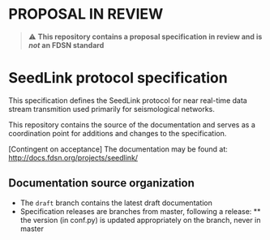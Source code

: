 
# PROPOSAL IN REVIEW

> :warning: **This repository contains a proposal specification in review and is _not_ an FDSN standard**

# SeedLink protocol specification

This specification defines the SeedLink protocol for near real-time data stream transmition used primarily for seismological networks.

This repository contains the source of the documentation and serves as a coordination point for additions and changes to the specification.

[Contingent on acceptance]
The documentation may be found at: http://docs.fdsn.org/projects/seedlink/

## Documentation source organization

* The `draft` branch contains the latest draft documentation
* Specification releases are branches from master, following a release:
** the version (in conf.py) is updated appropriately on the branch, never in master
